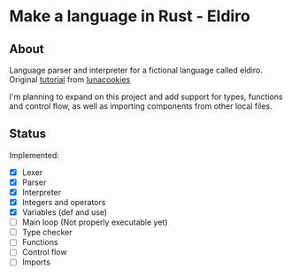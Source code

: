 # Make a language in Rust - Eldiro

## About

Language parser and interpreter for a fictional language called eldiro.
Original [tutorial](https://lunacookies.github.io/lang) from [lunacookies](https://github.io/lunacookies)

I'm planning to expand on this project and add support for types, functions
and control flow, as well as importing components from other local files.

## Status

Implemented:

- [x] Lexer
- [x] Parser
- [x] Interpreter
- [x] Integers and operators
- [x] Variables (def and use)
- [ ] Main loop (Not properly executable yet)
- [ ] Type checker
- [ ] Functions
- [ ] Control flow
- [ ] Imports
